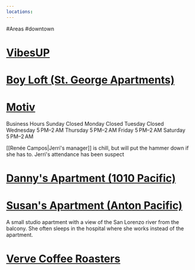 ```yaml
---
locations: 
---
```

#Areas #downtown
# [VibesUP](geo:36.9743096,-122.0245284)

# [Boy Loft (St. George Apartments)](geo:36.975972489198256,-122.02628375402595)

# [Motiv](geo:36.973071121469424,-122.02599105264343)
Business Hours
Sunday	Closed
Monday	Closed
Tuesday	Closed
Wednesday	5 PM–2 AM
Thursday	5 PM–2 AM
Friday	5 PM–2 AM
Saturday	5 PM–2 AM

[[Renée Campos|Jerri's manager]] is chill, but will put the hammer down if she has to. Jerri's attendance has been suspect

# [Danny's Apartment (1010 Pacific)](geo:36.97155345550617,-122.02509189814754)
# [Susan's Apartment (Anton Pacific)](geo:36.96945168124223,-122.02458616009602)
A small studio apartment with a view of the San Lorenzo river from the balcony. She often sleeps in the hospital where she works instead of the apartment.
# [Verve Coffee Roasters](geo:36.97628604372694,-122.02669465469502)
